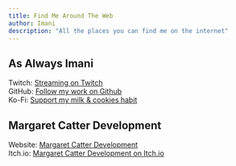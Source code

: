 ```yaml
---
title: Find Me Around The Web
author: Imani
description: "All the places you can find me on the internet"
---
```


## As Always Imani

Twitch: [Streaming on Twitch](https://www.twitch.tv/asalwaysimani)  
GitHub: [Follow my work on Github](https://github.com/asalwaysimani)  
Ko-Fi: [Support my milk & cookies habit](https://ko-fi.com/alwaysimani)

## Margaret Catter Development

Website: [Margaret Catter Development](https://margaretcatter.dev)  
Itch.io: [Margaret Catter Development on Itch.io](https://margaretcatter.itch.io/)

<!-- Game development and design, creative writing projects, film & video work, as well as any  other creative endeavors I take up.
Email: [Send me an email](contact@margaretcatter.dev) -->
